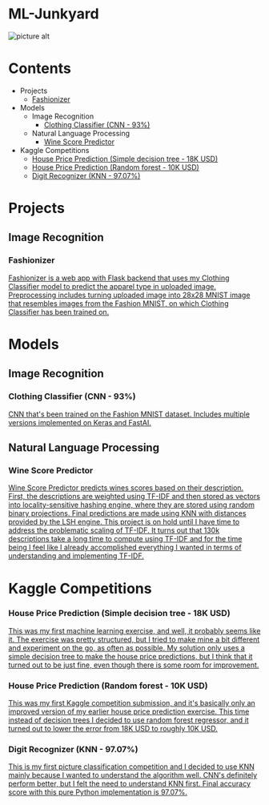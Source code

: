 # ML-Junkyard
![picture alt](https://imgs.xkcd.com/comics/machine_learning.png)

# Contents
* Projects
    * [Fashionizer](https://github.com/nameisxi/ML-Junkyard/#fashionizer)
* Models
    * Image Recognition
        * [Clothing Classifier (CNN - 93%)](https://github.com/nameisxi/ML-Junkyard/#clothing-classifier)
    * Natural Language Processing
        * [Wine Score Predictor](https://github.com/nameisxi/ML-Junkyard/#wine-score-predictor)
* Kaggle Competitions
    * [House Price Prediction (Simple decision tree - 18K USD)](https://github.com/nameisxi/ML-Junkyard/#house-price-prediction-simple-decision-tree---18k-usd)
    * [House Price Prediction (Random forest - 10K USD)](https://github.com/nameisxi/ML-Junkyard/#house-price-prediction-random-forest---10k-usd)
    * [Digit Recognizer (KNN - 97.07%)](https://github.com/nameisxi/ML-Junkyard/#digit-recognizer-knn---9707)
    

# Projects
## Image Recognition
### Fashionizer
[Fashionizer is a web app with Flask backend that uses my Clothing Classifier model to predict the apparel type in uploaded image.
Preprocessing includes turning uploaded image into 28x28 MNIST image that resembles images from the Fashion MNIST, on which Clothing Classifier has been trained on.](https://github.com/nameisxi/Fashionizer)
    


# Models
## Image Recognition
### Clothing Classifier (CNN - 93%)
[CNN that's been trained on the Fashion MNIST dataset. Includes multiple versions implemented on Keras and FastAI.](https://github.com/nameisxi/ML-Junkyard/tree/master/Models/Clothing-Classifier)

## Natural Language Processing
### Wine Score Predictor
[Wine Score Predictor predicts wines scores based on their description. First, the descriptions are weighted using TF-IDF and then stored as vectors into locality-sensitive hashing engine, where they are stored using random binary projections. Final predictions are made using KNN with distances provided by the LSH engine. This project is on hold until I have time to address the problematic scaling of TF-IDF. It turns out that 130k descriptions take a long time to compute using TF-IDF and for the time being I feel like I already accomplished everything I wanted in terms of understanding and implementing TF-IDF.](http://nbviewer.jupyter.org/github/nameisxi/ML-Junkyard/blob/master/Kaggle/Wine-Score-Predictor/TF-IDF-Pure-Python.ipynb)







# Kaggle Competitions
### House Price Prediction (Simple decision tree - 18K USD)
[This was my first machine learning exercise, and well, it probably seems like it. The exercise was pretty structured, but I tried to make mine a bit different and experiment on the go, as often as possible. My solution only uses a simple decision tree to make the house price predictions, but I think that it turned out to be just fine, even though there is some room for improvement.](http://nbviewer.jupyter.org/github/nameisxi/ML-Junkyard/blob/master/Kaggle/Housing-Prices-Prediction-Exercise/Kaggle-House-Price-Prediction-Exercise.ipynb)

### House Price Prediction (Random forest - 10K USD)
[This was my first Kaggle competition submission, and it's basically only an improved version of my earlier house price prediction exercise. This time instead of decision trees I decided to use random forest regressor, and it turned out to lower the error from 18K USD to roughly 10K USD.](http://nbviewer.jupyter.org/github/nameisxi/ML-Junkyard/blob/master/Kaggle/Housing-Prices-Prediction-Competition/Kaggle-House-Price-Prediction-Competition-Solution.ipynb)

### Digit Recognizer (KNN - 97.07%)
[This is my first picture classification competition and I decided to use KNN mainly because I wanted to understand the algorithm well. CNN's definitely perform better, but I felt the need to understand KNN first. Final accuracy score with this pure Python implementation is 97.07%.](http://nbviewer.jupyter.org/github/nameisxi/ML-Junkyard/blob/master/Kaggle/Digit-Recognizer-Competition/KNN-Pure-Python.ipynb)
